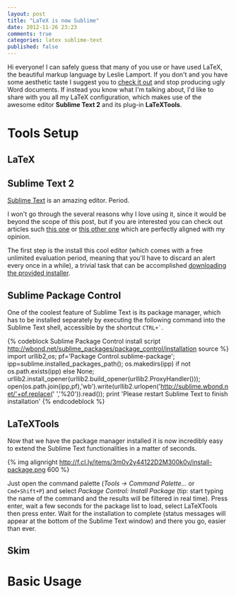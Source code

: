```yaml
---
layout: post
title: "LaTeX is now Sublime"
date: 2012-11-26 23:23
comments: true
categories: latex sublime-text
published: false
---
```

Hi everyone!
I can safely guess that many of you use or have used LaTeX, the beautiful markup language by Leslie Lamport.
If you don't and you have some aesthetic taste I suggest you to [check it out](http://en.wikibooks.org/wiki/LaTeX/Introduction) and stop producing ugly Word documents.
If instead you know what I'm talking about, I'd like to share with you all my LaTeX configuration, which makes use of the awesome editor **Sublime Text 2** and its plug-in **LaTeXTools**.

<!-- more -->

# Tools Setup

## LaTeX

## Sublime Text 2
[Sublime Text](http://www.sublimetext.com/) is an amazing editor. Period.

I won't go through the several reasons why I love using it, since it would be beyond the scope of this post, but if you are interested you can check out articles such [this one](http://1p1e1.tumblr.com/post/14262857223/9-reasons-you-must-install-sublime-text-2-code-like-a) or [this other one](http://steverandytantra.com/thoughts/three-months-with-sublime-text-2) which are perfectly aligned with my opinion.

The first step is the install this cool editor (which comes with a free unlimited evaluation period, meaning that you'll have to discard an alert every once in a while), a trivial task that can be accomplished [downloading the provided installer](http://www.sublimetext.com/2).

## Sublime Package Control
One of the coolest feature of Sublime Text is its package manager, which has to be installed separately by executing the following command into the Sublime Text shell, accessible by the shortcut `` CTRL+` ``.

{% codeblock Sublime Package Control install script http://wbond.net/sublime_packages/package_control/installation source %}
import urllib2,os; pf='Package Control.sublime-package'; ipp=sublime.installed_packages_path(); os.makedirs(ipp) if not os.path.exists(ipp) else None; urllib2.install_opener(urllib2.build_opener(urllib2.ProxyHandler())); open(os.path.join(ipp,pf),'wb').write(urllib2.urlopen('http://sublime.wbond.net/'+pf.replace(' ','%20')).read()); print 'Please restart Sublime Text to finish installation'
{% endcodeblock %}

## LaTeXTools
Now that we have the package manager installed it is now incredibly easy to extend the Sublime Text functionalities in a matter of seconds.

{% img alignright http://f.cl.ly/items/3m0v2y44122D2M300k0v/install-package.png 600 %}

Just open the command palette (*Tools -> Command Palette...* or `` Cmd+Shift+P ``) and select *Package Control: Install Package* (tip: start typing the name of the command and the results will be filtered in real time). Press enter, wait a few seconds for the package list to load, select LaTeXTools then press enter.
Wait for the installation to complete (status messages will appear at the bottom of the Sublime Text window) and there you go, easier than ever.

## Skim

# Basic Usage